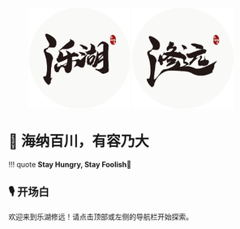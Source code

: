 <!-- <figure markdown>
  ![Image title](./image/xiuyuan_icon.png){ width="300" }
</figure> -->
<figure markdown>
  <img src="./image/lehu_icon.png" alt="Another Image title" style="width:200px; display:inline-block;margin-right:0px;">
  <img src="./image/xiuyuan_icon.png" alt="Image title" style="width:200px; display:inline-block;">
</figure>

# 🔭 海纳百川，有容乃大

!!! quote
    **Stay Hungry, Stay Foolish**

## 🎙️ 开场白
欢迎来到乐湖修远！请点击顶部或左侧的导航栏开始探索。